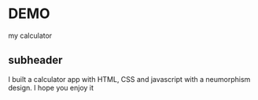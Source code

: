 # DEMO 
my calculator

## subheader
I built a calculator app with HTML, CSS and javascript with a neumorphism design.
I hope you enjoy it 

